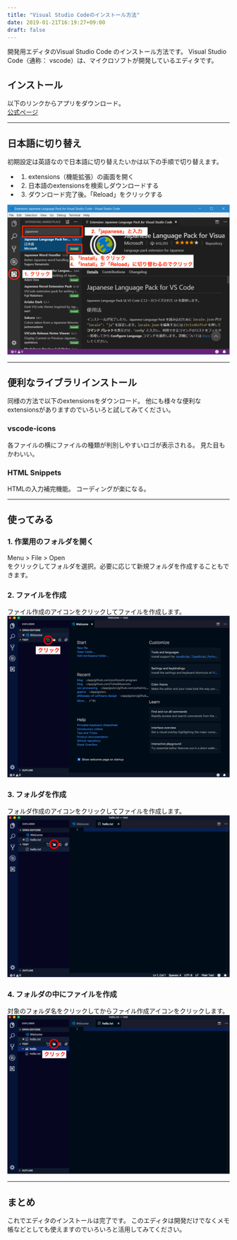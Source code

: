 ```yaml
---
title: "Visual Studio Codeのインストール方法"
date: 2019-01-21T16:19:27+09:00
draft: false
---
```


開発用エディタのVisual Studio Code のインストール方法です。
Visual Studio Code（通称： vscode）は、マイクロソフトが開発しているエディタです。  

## インストール
以下のリンクからアプリをダウンロード。  
[公式ページ](https://code.visualstudio.com/)

----

## 日本語に切り替え
初期設定は英語なので日本語に切り替えたいかは以下の手順で切り替えます。

- 1. extensions（機能拡張）の画面を開く
- 2. 日本語のextensionsを検索しダウンロードする
- 3. ダウンロード完了後。「Reload」をクリックする

![this is a image](1.png)

----

## 便利なライブラリインストール
同様の方法で以下のextensionsをダウンロード。
他にも様々な便利なextensionsがありますのでいろいろと試してみてください。

### vscode-icons
各ファイルの横にファイルの種類が判別しやすいロゴが表示される。
見た目もかわいい。

### HTML Snippets
HTMLの入力補完機能。 コーディングが楽になる。

----

## 使ってみる
### 1. 作業用のフォルダを開く
Menu > File > Open  
をクリックしてフォルダを選択。必要に応じて新規フォルダを作成することもできます。

### 2. ファイルを作成
ファイル作成のアイコンをクリックしてファイルを作成します。
![this is a image](2.png)

### 3. フォルダを作成
フォルダ作成のアイコンをクリックしてファイルを作成します。
![this is a image](3.png)

### 4. フォルダの中にファイルを作成
対象のフォルダ名をクリックしてからファイル作成アイコンをクリックします。
![this is a image](4.png)

----

## まとめ
これでエディタのインストールは完了です。 このエディタは開発だけでなくメモ帳などとしても使えますのでいろいろと活用してみてください。